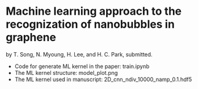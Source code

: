 # **Machine learning approach to the recognization of nanobubbles in graphene**
 

   by T. Song, N. Myoung, H. Lee, and H. C. Park, submitted.




* Code for generate ML kernel in the paper: train.ipynb
* The ML kernel structure: model_plot.png
* The ML kernel used in manuscript: 2D_cnn_ndiv_10000_namp_0.1.hdf5

